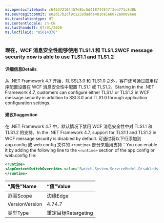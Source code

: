 ```yaml
---
ms.openlocfilehash: c646372104457e8bc5d418744847f3ee771c8d8b
ms.sourcegitcommit: e02d17b2cf9c1258dadda4810a5e6072a0089aee
ms.translationtype: HT
ms.contentlocale: zh-CN
ms.lasthandoff: 07/01/2020
ms.locfileid: "85614378"
---
```

### <a name="wcf-message-security-now-is-able-to-use-tls11-and-tls12"></a><span data-ttu-id="1b2b4-101">现在，WCF 消息安全性能够使用 TLS1.1 和 TLS1.2</span><span class="sxs-lookup"><span data-stu-id="1b2b4-101">WCF message security now is able to use TLS1.1 and TLS1.2</span></span>

#### <a name="details"></a><span data-ttu-id="1b2b4-102">详细信息</span><span class="sxs-lookup"><span data-stu-id="1b2b4-102">Details</span></span>

<span data-ttu-id="1b2b4-103">从 .NET Framework 4.7 开始，除 SSL3.0 和 TLS1.0 之外，客户还可通过应用程序配置设置在 WCF 消息安全性中配置 TLS1.1 或 TLS1.2。</span><span class="sxs-lookup"><span data-stu-id="1b2b4-103">Starting in the .NET Framework 4.7, customers can configure either TLS1.1 or TLS1.2 in WCF message security in addition to SSL3.0 and TLS1.0 through application configuration settings.</span></span>

#### <a name="suggestion"></a><span data-ttu-id="1b2b4-104">建议</span><span class="sxs-lookup"><span data-stu-id="1b2b4-104">Suggestion</span></span>

<span data-ttu-id="1b2b4-105">在 .NET Framework 4.7 中，默认情况下禁用 WCF 消息安全性中对 TLS1.1 和 TLS1.2 的支持。</span><span class="sxs-lookup"><span data-stu-id="1b2b4-105">In the .NET Framework 4.7, support for TLS1.1 and TLS1.2 in WCF message security is disabled by default.</span></span> <span data-ttu-id="1b2b4-106">可通过将以下行添加到 app.config 或 web.config 文件的 `<runtime>` 部分来启用支持：</span><span class="sxs-lookup"><span data-stu-id="1b2b4-106">You can enable it by adding the following line to the `<runtime>` section of the app.config or web.config file:</span></span>

```xml
<runtime>
<AppContextSwitchOverrides value="Switch.System.ServiceModel.DisableUsingServicePointManagerSecurityProtocols=false;Switch.System.Net.DontEnableSchUseStrongCrypto=false" />
</runtime>
```

| <span data-ttu-id="1b2b4-107">“属性”</span><span class="sxs-lookup"><span data-stu-id="1b2b4-107">Name</span></span>    | <span data-ttu-id="1b2b4-108">“值”</span><span class="sxs-lookup"><span data-stu-id="1b2b4-108">Value</span></span>       |
|:--------|:------------|
| <span data-ttu-id="1b2b4-109">范围</span><span class="sxs-lookup"><span data-stu-id="1b2b4-109">Scope</span></span>   | <span data-ttu-id="1b2b4-110">边缘</span><span class="sxs-lookup"><span data-stu-id="1b2b4-110">Edge</span></span>        |
| <span data-ttu-id="1b2b4-111">Version</span><span class="sxs-lookup"><span data-stu-id="1b2b4-111">Version</span></span> | <span data-ttu-id="1b2b4-112">4.7</span><span class="sxs-lookup"><span data-stu-id="1b2b4-112">4.7</span></span>         |
| <span data-ttu-id="1b2b4-113">类型</span><span class="sxs-lookup"><span data-stu-id="1b2b4-113">Type</span></span>    | <span data-ttu-id="1b2b4-114">重定目标</span><span class="sxs-lookup"><span data-stu-id="1b2b4-114">Retargeting</span></span> |
